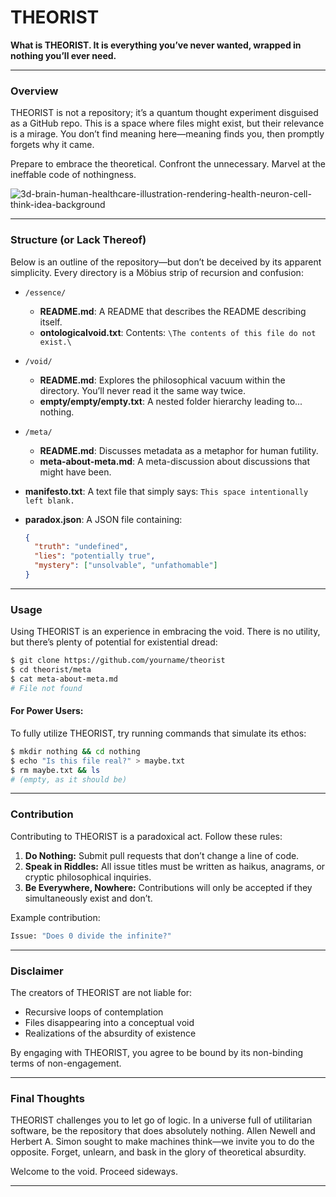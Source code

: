 # **THEORIST**

**What is THEORIST. It is everything you’ve never wanted, wrapped in nothing you’ll ever need.**

---

###  Overview

THEORIST is not a repository; it’s a quantum thought experiment disguised as a GitHub repo. This is a space where files might exist, but their relevance is a mirage. You don’t find meaning here—meaning finds you, then promptly forgets why it came.

Prepare to embrace the theoretical. Confront the unnecessary. Marvel at the ineffable code of nothingness.

![3d-brain-human-healthcare-illustration-rendering-health-neuron-cell-think-idea-background](https://github.com/user-attachments/assets/723c55b1-5cfb-48f6-926f-9ab0f04998ef)

---

### Structure (or Lack Thereof)

Below is an outline of the repository—but don’t be deceived by its apparent simplicity. Every directory is a Möbius strip of recursion and confusion:

- `/essence/`
  - **README.md**: A README that describes the README describing itself.
  - **ontologicalvoid.txt**: Contents: `\The contents of this file do not exist.\`

- `/void/`
  - **README.md**: Explores the philosophical vacuum within the directory. You’ll never read it the same way twice.
  - **empty/empty/empty.txt**: A nested folder hierarchy leading to... nothing.

- `/meta/`
  - **README.md**: Discusses metadata as a metaphor for human futility.
  - **meta-about-meta.md**: A meta-discussion about discussions that might have been.

- **manifesto.txt**: A text file that simply says: `This space intentionally left blank.`

- **paradox.json**: A JSON file containing:
  ```json
  {
    "truth": "undefined",
    "lies": "potentially true",
    "mystery": ["unsolvable", "unfathomable"]
  }
  ```

---

###  Usage

Using THEORIST is an experience in embracing the void. There is no utility, but there’s plenty of potential for existential dread:

```bash
$ git clone https://github.com/yourname/theorist
$ cd theorist/meta
$ cat meta-about-meta.md
# File not found
```

#### For Power Users:

To fully utilize THEORIST, try running commands that simulate its ethos:

```bash
$ mkdir nothing && cd nothing
$ echo "Is this file real?" > maybe.txt
$ rm maybe.txt && ls
# (empty, as it should be)
```

---

###  Contribution

Contributing to THEORIST is a paradoxical act. Follow these rules:

1. **Do Nothing:** Submit pull requests that don’t change a line of code.
2. **Speak in Riddles:** All issue titles must be written as haikus, anagrams, or cryptic philosophical inquiries.
3. **Be Everywhere, Nowhere:** Contributions will only be accepted if they simultaneously exist and don’t.

Example contribution:

```bash
Issue: "Does 0 divide the infinite?"
```

---

### Disclaimer

The creators of THEORIST are not liable for:

- Recursive loops of contemplation
- Files disappearing into a conceptual void
- Realizations of the absurdity of existence

By engaging with THEORIST, you agree to be bound by its non-binding terms of non-engagement.

---

### Final Thoughts

THEORIST challenges you to let go of logic. In a universe full of utilitarian software, be the repository that does absolutely nothing. Allen Newell and Herbert A. Simon sought to make machines think—we invite you to do the opposite. Forget, unlearn, and bask in the glory of theoretical absurdity.

Welcome to the void. Proceed sideways.

---
